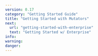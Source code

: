 ```yaml
---
version: 0.17
category: "Getting Started Guide"
title: "Getting Started with Mutators"
next:
  url: "getting-started-with-enterprise"
  text: "Getting Started w/ Enterprise"
info:
warning:
danger:
---
```

